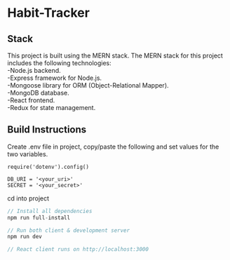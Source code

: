 # Habit-Tracker
## Stack
This project is built using the MERN stack. The MERN stack for this project includes the following technologies:  
-Node.js backend.  
-Express framework for Node.js.   
-Mongoose library for ORM (Object-Relational Mapper).  
-MongoDB database.  
-React frontend.  
-Redux for state management.   

## Build Instructions
Create .env file in project, copy/paste the following and set values for the two variables.

```
require('dotenv').config()  

DB_URI = '<your_uri>'  
SECRET = '<your_secret>'
```
cd into project
```javascript
// Install all dependencies
npm run full-install

// Run both client & development server
npm run dev

// React client runs on http://localhost:3000
